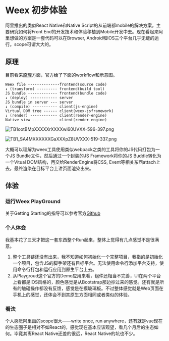 # Weex 初步体验

阿里推出的类似React Native和Native Script的从前端都mobile的解决方案，主要研究如何将Front End的开发技术和体验移植到Mobile开发中去。现在看起来阿里想做的方案是一套代码可以在Browser, Android和IOS三个平台几乎无缝的运行。scope可谓大大的。

<!--more-->

## 原理

目前看来[原理](http://alibaba.github.io/weex/doc/advanced/how-it-works.html)方面，官方给了下面的workflow和示意图。

```
Weex file --------------frontend(source code)
↓ (transform) --------- frontend(build tool)
JS bundle ------------- frontend(bundle code)
↓ (deploy) ------------ server
JS bundle in server --- server
↓ (compile) ----------- client(js-engine)
Virtual DOM tree ------ client(weex-jsframework)
↓ (render) ------------ client(render-engine)
Native view ----------- client(render-engine)
```

![TB1ootBMpXXXXXrXXXXwi60UVXX-596-397.png](http://7arnew.com1.z0.glb.clouddn.com/image/00CA97975A5A3A08B792A559DB899BD6.png)

![TB1_SA4MXXXXXXGaXXXpZ8UVXXX-519-337.png](http://7arnew.com1.z0.glb.clouddn.com/image/F0C9AB660E5F35139628F71FD32C1649.png)

大概可以理解为weex工具使用类似webpack之类的工具将你的JS代码打包为一个JS Bundle文件，然后通过一个封装的JS Framework将你的JS Buddle转化为一个Vitual DOM结构，再交给RenderEngine将CSS, Event等相关东西attach上去，最终渲染在目标平台上讲页面渲染出来。

## 体验

### 运行Weex PlayGround

关于Getting Starting的指导可以参考官方[Github](https://github.com/alibaba/weex)

### 个人体会

我基本花了三天才把这一套东西整个Run起来，整体上觉得有几点感觉不是很满意。

1. 整个工具链还没有出来，我不知道如何初始化一个完整项目，我指的是初始化一个项目，包含JS的脚手架还有目标平台。无法使用命令行添加平台支持，使用命令行打包和运行应用到原生平台上去。
2. 从Playgroud这个官方的Demo应用来看，组件还相当不完善，UI在两个平台上看都是IOS风格的，颜色感觉是从Bootstrap那边抄过来的感觉。还有就是所有的触碰操作都没有反馈，感觉是在摸玻璃板。不过整体感觉就是Web页面在手机上的感觉，还体会不到其原生方面相同或者类似的体验。

### 看法

个人感觉阿里画的scope很大——write once, run anywhere，还有就是vue现在的生态圈子是相对不如React的，感觉现在基本应该观望，看几个月后的生态如何。毕竟其离React Native还差的很远，React Native的坑也不少。
